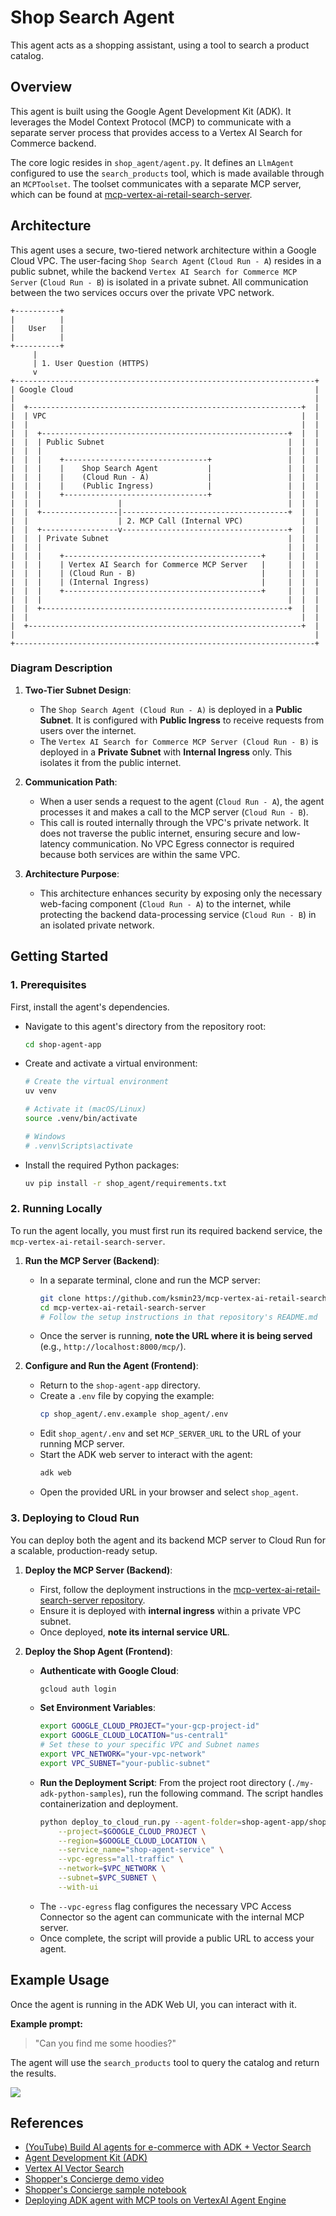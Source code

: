 # Shop Search Agent

This agent acts as a shopping assistant, using a tool to search a product catalog.

## Overview

This agent is built using the Google Agent Development Kit (ADK). It leverages the Model Context Protocol (MCP) to communicate with a separate server process that provides access to a Vertex AI Search for Commerce backend.

The core logic resides in `shop_agent/agent.py`. It defines an `LlmAgent` configured to use the `search_products` tool, which is made available through an `MCPToolset`. The toolset communicates with a separate MCP server, which can be found at [mcp-vertex-ai-retail-search-server](https://github.com/ksmin23/mcp-vertex-ai-retail-search-server).

## Architecture

This agent uses a secure, two-tiered network architecture within a Google Cloud VPC. The user-facing `Shop Search Agent` (`Cloud Run - A`) resides in a public subnet, while the backend `Vertex AI Search for Commerce MCP Server` (`Cloud Run - B`) is isolated in a private subnet. All communication between the two services occurs over the private VPC network.

```ascii
+----------+
|          |
|   User   |
|          |
+----------+
     |
     | 1. User Question (HTTPS)
     v
+-------------------------------------------------------------------+
| Google Cloud                                                      |
|                                                                   |
|  +-------------------------------------------------------------+  |
|  | VPC                                                         |  |
|  |                                                             |  |
|  |  +-------------------------------------------------------+  |  |
|  |  | Public Subnet                                         |  |  |
|  |  |                                                       |  |  |
|  |  |    +--------------------------------+                 |  |  |
|  |  |    |    Shop Search Agent           |                 |  |  |
|  |  |    |    (Cloud Run - A)             |                 |  |  |
|  |  |    |    (Public Ingress)            |                 |  |  |
|  |  |    +--------------------------------+                 |  |  |
|  |  |                 |                                     |  |  |
|  |  +-----------------|-------------------------------------+  |  |
|  |                    | 2. MCP Call (Internal VPC)             |  |
|  |  +-----------------v-------------------------------------+  |  |
|  |  | Private Subnet                                        |  |  |
|  |  |                                                       |  |  |
|  |  |    +--------------------------------------------+     |  |  |
|  |  |    | Vertex AI Search for Commerce MCP Server   |     |  |  |
|  |  |    | (Cloud Run - B)                            |     |  |  |
|  |  |    | (Internal Ingress)                         |     |  |  |
|  |  |    +--------------------------------------------+     |  |  |
|  |  |                                                       |  |  |
|  |  +-------------------------------------------------------+  |  |
|  |                                                             |  |
|  +-------------------------------------------------------------+  |
|                                                                   |
+-------------------------------------------------------------------+
```

### Diagram Description

1.  **Two-Tier Subnet Design**:
    *   The `Shop Search Agent (Cloud Run - A)` is deployed in a **Public Subnet**. It is configured with **Public Ingress** to receive requests from users over the internet.
    *   The `Vertex AI Search for Commerce MCP Server (Cloud Run - B)` is deployed in a **Private Subnet** with **Internal Ingress** only. This isolates it from the public internet.

2.  **Communication Path**:
    *   When a user sends a request to the agent (`Cloud Run - A`), the agent processes it and makes a call to the MCP server (`Cloud Run - B`).
    *   This call is routed internally through the VPC's private network. It does not traverse the public internet, ensuring secure and low-latency communication. No VPC Egress connector is required because both services are within the same VPC.

3.  **Architecture Purpose**:
    *   This architecture enhances security by exposing only the necessary web-facing component (`Cloud Run - A`) to the internet, while protecting the backend data-processing service (`Cloud Run - B`) in an isolated private network.

## Getting Started

### 1. Prerequisites

First, install the agent's dependencies.

*   Navigate to this agent's directory from the repository root:
    ```bash
    cd shop-agent-app
    ```
*   Create and activate a virtual environment:
    ```bash
    # Create the virtual environment
    uv venv

    # Activate it (macOS/Linux)
    source .venv/bin/activate

    # Windows
    # .venv\Scripts\activate
    ```
*   Install the required Python packages:
    ```bash
    uv pip install -r shop_agent/requirements.txt
    ```

### 2. Running Locally

To run the agent locally, you must first run its required backend service, the `mcp-vertex-ai-retail-search-server`.

1.  **Run the MCP Server (Backend)**:
    *   In a separate terminal, clone and run the MCP server:
        ```bash
        git clone https://github.com/ksmin23/mcp-vertex-ai-retail-search-server.git
        cd mcp-vertex-ai-retail-search-server
        # Follow the setup instructions in that repository's README.md
        ```
    *   Once the server is running, **note the URL where it is being served** (e.g., `http://localhost:8000/mcp/`).

2.  **Configure and Run the Agent (Frontend)**:
    *   Return to the `shop-agent-app` directory.
    *   Create a `.env` file by copying the example:
        ```bash
        cp shop_agent/.env.example shop_agent/.env
        ```
    *   Edit `shop_agent/.env` and set `MCP_SERVER_URL` to the URL of your running MCP server.
    *   Start the ADK web server to interact with the agent:
        ```bash
        adk web
        ```
    *   Open the provided URL in your browser and select `shop_agent`.

### 3. Deploying to Cloud Run

You can deploy both the agent and its backend MCP server to Cloud Run for a scalable, production-ready setup.

1.  **Deploy the MCP Server (Backend)**:
    *   First, follow the deployment instructions in the [mcp-vertex-ai-retail-search-server repository](https://github.com/ksmin23/mcp-vertex-ai-retail-search-server).
    *   Ensure it is deployed with **internal ingress** within a private VPC subnet.
    *   Once deployed, **note its internal service URL**.

2.  **Deploy the Shop Agent (Frontend)**:
    *   **Authenticate with Google Cloud**:
        ```bash
        gcloud auth login
        ```
    *   **Set Environment Variables**:
        ```bash
        export GOOGLE_CLOUD_PROJECT="your-gcp-project-id"
        export GOOGLE_CLOUD_LOCATION="us-central1"
        # Set these to your specific VPC and Subnet names
        export VPC_NETWORK="your-vpc-network"
        export VPC_SUBNET="your-public-subnet"
        ```
    *   **Run the Deployment Script**:
        From the project root directory (`./my-adk-python-samples`), run the following command. The script handles containerization and deployment.
        ```bash
        python deploy_to_cloud_run.py --agent-folder=shop-agent-app/shop_agent \
            --project=$GOOGLE_CLOUD_PROJECT \
            --region=$GOOGLE_CLOUD_LOCATION \
            --service_name="shop-agent-service" \
            --vpc-egress="all-traffic" \
            --network=$VPC_NETWORK \
            --subnet=$VPC_SUBNET \
            --with-ui
        ```
    *   The `--vpc-egress` flag configures the necessary VPC Access Connector so the agent can communicate with the internal MCP server.
    *   Once complete, the script will provide a public URL to access your agent.



## Example Usage

Once the agent is running in the ADK Web UI, you can interact with it.

**Example prompt:**
> "Can you find me some hoodies?"

The agent will use the `search_products` tool to query the catalog and return the results.

![](./assets/interactive_search.png)

## References

- [(YouTube) Build AI agents for e-commerce with ADK + Vector Search](https://www.youtube.com/watch?v=UIntXBP--gI)
- [Agent Development Kit (ADK)](https://goo.gle/3RGrB9T)
- [Vertex AI Vector Search](https://goo.gle/3T5xxK5)
- [Shopper's Concierge demo video](https://goo.gle/4jRbMJb)
- [Shopper's Concierge sample notebook](https://goo.gle/4kMkxot)
- [Deploying ADK agent with MCP tools on VertexAI Agent Engine](https://github.com/googleapis/python-aiplatform/issues/5372#issuecomment-3181870896)

